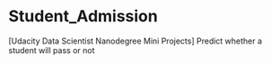# Student_Admission
[Udacity Data Scientist Nanodegree Mini Projects] Predict whether a student will pass or not
